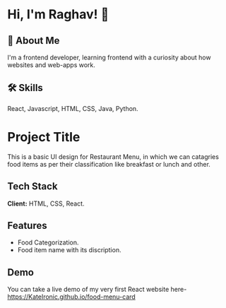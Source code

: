 
# Hi, I'm Raghav! 👋


## 🚀 About Me
I'm a frontend developer, learning frontend with a curiosity about how websites and web-apps work.


## 🛠 Skills
React, Javascript, HTML, CSS, Java, Python.


# Project Title

This is a basic UI design for Restaurant Menu, in which we can catagries food items as per their classification like breakfast or lunch and other.



## Tech Stack

**Client:** HTML, CSS, React.



## Features

- Food Categorization. 
- Food item name with its discription.


## Demo

You can take a live demo of my very first React website here-
https://KateIronic.github.io/food-menu-card
